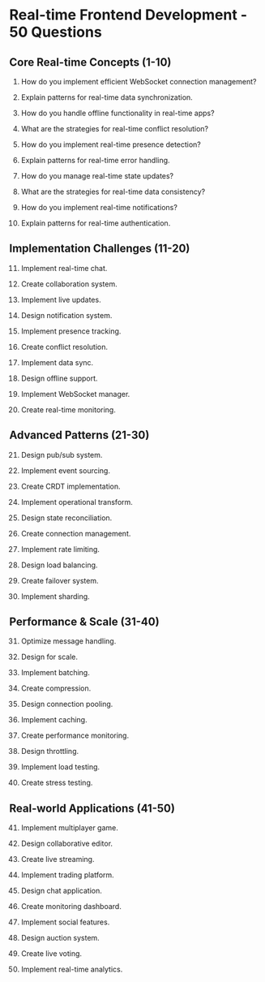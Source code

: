 # Real-time Frontend Development - 50 Questions

## Core Real-time Concepts (1-10)

1. How do you implement efficient WebSocket connection management?

2. Explain patterns for real-time data synchronization.

3. How do you handle offline functionality in real-time apps?

4. What are the strategies for real-time conflict resolution?

5. How do you implement real-time presence detection?

6. Explain patterns for real-time error handling.

7. How do you manage real-time state updates?

8. What are the strategies for real-time data consistency?

9. How do you implement real-time notifications?

10. Explain patterns for real-time authentication.

## Implementation Challenges (11-20)

11. Implement real-time chat.

12. Create collaboration system.

13. Implement live updates.

14. Design notification system.

15. Implement presence tracking.

16. Create conflict resolution.

17. Implement data sync.

18. Design offline support.

19. Implement WebSocket manager.

20. Create real-time monitoring.

## Advanced Patterns (21-30)

21. Design pub/sub system.

22. Implement event sourcing.

23. Create CRDT implementation.

24. Implement operational transform.

25. Design state reconciliation.

26. Create connection management.

27. Implement rate limiting.

28. Design load balancing.

29. Create failover system.

30. Implement sharding.

## Performance & Scale (31-40)

31. Optimize message handling.

32. Design for scale.

33. Implement batching.

34. Create compression.

35. Design connection pooling.

36. Implement caching.

37. Create performance monitoring.

38. Design throttling.

39. Implement load testing.

40. Create stress testing.

## Real-world Applications (41-50)

41. Implement multiplayer game.

42. Design collaborative editor.

43. Create live streaming.

44. Implement trading platform.

45. Design chat application.

46. Create monitoring dashboard.

47. Implement social features.

48. Design auction system.

49. Create live voting.

50. Implement real-time analytics.